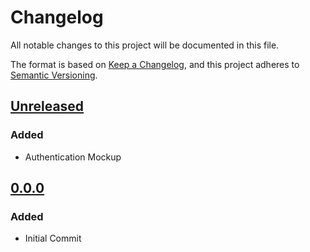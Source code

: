 # Changelog

All notable changes to this project will be documented in this file.

The format is based on [Keep a Changelog](https://keepachangelog.com/en/1.0.0/),
and this project adheres to [Semantic Versioning](https://semver.org/spec/v2.0.0.html).

## [Unreleased]

### Added

- Authentication Mockup

## [0.0.0]

### Added

- Initial Commit

[unreleased]: https://github.com/bot-fluttercrew/stretching/compare/v0.0.0...HEAD
[0.0.0]: https://github.com/bot-fluttercrew/stretching/releases/tag/v0.0.0
